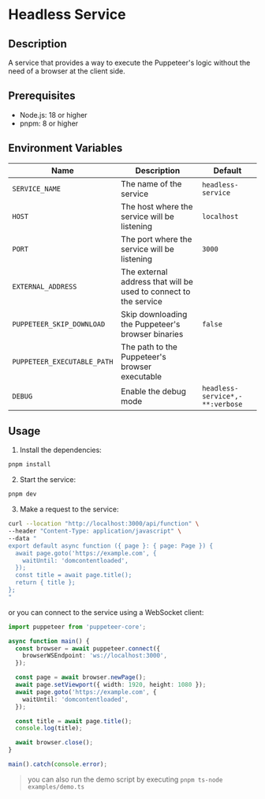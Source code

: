 # Headless Service

## Description

A service that provides a way to execute the Puppeteer's logic without the need of a browser at the client side.

## Prerequisites

- Node.js: 18 or higher
- pnpm: 8 or higher

## Environment Variables

| Name                        | Description                                                      | Default                         |
|-----------------------------|------------------------------------------------------------------|---------------------------------|
| `SERVICE_NAME`              | The name of the service                                          | `headless-service`              |
| `HOST`                      | The host where the service will be listening                     | `localhost`                     |
| `PORT`                      | The port where the service will be listening                     | `3000`                          |
| `EXTERNAL_ADDRESS`          | The external address that will be used to connect to the service |                                 |
| `PUPPETEER_SKIP_DOWNLOAD`   | Skip downloading the Puppeteer's browser binaries                | `false`                         |
| `PUPPETEER_EXECUTABLE_PATH` | The path to the Puppeteer's browser executable                   |                                 |
| `DEBUG`                     | Enable the debug mode                                            | `headless-service*,-**:verbose` |

## Usage

1. Install the dependencies:

```bash
pnpm install
```

2. Start the service:

```bash
pnpm dev
```

3. Make a request to the service:

```bash
curl --location "http://localhost:3000/api/function" \
--header "Content-Type: application/javascript" \
--data "
export default async function ({ page }: { page: Page }) {
  await page.goto('https://example.com', {
    waitUntil: 'domcontentloaded',
  });
  const title = await page.title();
  return { title };
};
"
```

or you can connect to the service using a WebSocket client:

```typescript
import puppeteer from 'puppeteer-core';

async function main() {
  const browser = await puppeteer.connect({
    browserWSEndpoint: 'ws://localhost:3000',
  });

  const page = await browser.newPage();
  await page.setViewport({ width: 1920, height: 1080 });
  await page.goto('https://example.com', {
    waitUntil: 'domcontentloaded',
  });

  const title = await page.title();
  console.log(title);

  await browser.close();
}

main().catch(console.error);
```

> you can also run the demo script by executing `pnpm ts-node examples/demo.ts`
